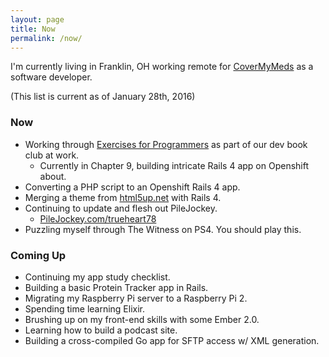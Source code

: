 ```yaml
---
layout: page
title: Now
permalink: /now/
---
```


I'm currently living in Franklin, OH working remote for [CoverMyMeds](http://covermymeds.com) as a software developer.

(This list is current as of January 28th, 2016)

### Now

* Working through [Exercises for Programmers](https://pragprog.com/book/bhwb/exercises-for-programmers)
as part of our dev book club at work.
  * Currently in Chapter 9, building intricate Rails 4 app on Openshift about.
* Converting a PHP script to an Openshift Rails 4 app.
* Merging a theme from [html5up.net](http://html5up.net) with Rails 4.
* Continuing to update and flesh out PileJockey.
  * [PileJockey.com/trueheart78](http://www.pilejockey.com/trueheart78)
* Puzzling myself through The Witness on PS4. You should play this.

### Coming Up

* Continuing my app study checklist.
* Building a basic Protein Tracker app in Rails.
* Migrating my Raspberry Pi server to a Raspberry Pi 2.
* Spending time learning Elixir.
* Brushing up on my front-end skills with some Ember 2.0.
* Learning how to build a podcast site.
* Building a cross-compiled Go app for SFTP access w/ XML generation.

